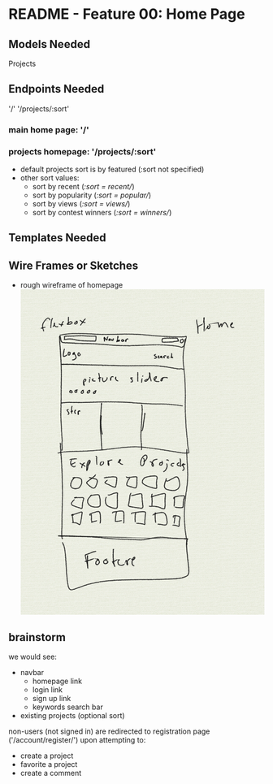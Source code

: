 # README - Feature 00: Home Page

## Models Needed

Projects

## Endpoints Needed
 '/'
 '/projects/:sort'

### main home page: '/'

### projects homepage: '/projects/:sort'

* default projects sort is by featured (:sort not specified)
* other sort values:
  * sort by recent (_:sort = recent/_)
  * sort by popularity (_:sort = popular/_)
  * sort by views (_:sort = views/_)
  * sort by contest winners (_:sort = winners/_)

## Templates Needed

## Wire Frames or Sketches

* rough wireframe of homepage ![image](./wireframes/homepage-wireframe.png "Homepage Wireframe")


## brainstorm

we would see:

* navbar
  * homepage link
  * login link
  * sign up link
  * keywords search bar
* existing projects (optional sort)

non-users (not signed in) are redirected to registration page ('/account/register/') upon attempting to:

* create a project
* favorite a project
* create a comment
